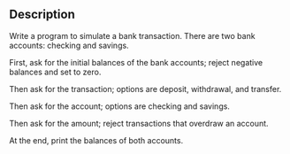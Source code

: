 ## Description
Write a program to simulate a bank transaction. There are two bank accounts: checking and savings. 

First, ask for the initial balances of the bank accounts; reject negative balances and set to zero. 

Then ask for the transaction; options are deposit, withdrawal, and transfer. 

Then ask for the account; options are checking and savings. 

Then ask for the amount; reject transactions that overdraw an account. 

At the end, print the balances of both accounts.
